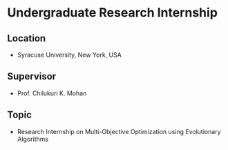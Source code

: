 # Undergraduate Research Internship

## Location
- Syracuse University, New York, USA
## Supervisor
+ Prof. Chilukuri K. Mohan

## Topic
- Research Internship on Multi-Objective Optimization using Evolutionary Algorithms


